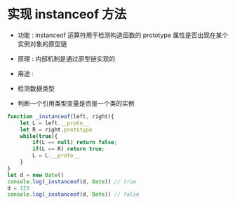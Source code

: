 # 实现 instanceof 方法

- 功能 : instanceof 运算符用于检测构造函数的 prototype 属性是否出现在某个实例对象的原型链

- 原理 : 内部机制是通过原型链实现的

- 用途 :
- 检测数据类型
- 判断一个引用类型变量是否是一个类的实例

```js
function _instanceof(left, right){
    let L = left.__proto__
    let R = right.prototype
    while(true){
        if(L == null) return false;
        if(L == R) return true;
        L = L.__proto__
    }
}
let d = new Date()
console.log(_instanceof(d, Date)) // true
d = 123
console.log(_instanceof(d, Date)) // false
```

<comment-comment/> 
